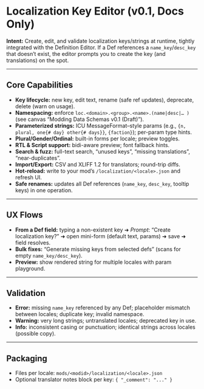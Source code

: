 # Localization Key Editor (v0.1, Docs Only)

**Intent:** Create, edit, and validate localization keys/strings at runtime, tightly integrated with the Definition Editor. If a Def references a `name_key`/`desc_key` that doesn’t exist, the editor prompts you to create the key (and translations) on the spot.

---
## Core Capabilities
- **Key lifecycle:** new key, edit text, rename (safe ref updates), deprecate, delete (warn on usage).
- **Namespacing:** enforce `loc.<domain>.<group>.<name>.(name|desc|… )` (see canvas “Modding Data Schemas v0.1 (Draft)”).
- **Parameterized strings:** ICU MessageFormat–style params (e.g., `{n, plural, one{# day} other{# days}}`, `{faction}`); per-param type hints.
- **Plural/Gender/Ordinal:** built-in forms per locale; preview toggles.
- **RTL & Script support:** bidi-aware preview; font fallback hints.
- **Search & fuzz:** full-text search, “unused keys”, “missing translations”, “near-duplicates”.
- **Import/Export:** CSV and XLIFF 1.2 for translators; round-trip diffs.
- **Hot-reload:** write to your mod’s `/localization/<locale>.json` and refresh UI.
- **Safe renames:** updates all Def references (`name_key`, `desc_key`, tooltip keys) in one operation.

---
## UX Flows
- **From a Def field:** typing a non-existent key ➜ *Prompt*: “Create localization key?” ➜ open mini-form (default text, params) ➜ save ➜ field resolves.
- **Bulk fixes:** “Generate missing keys from selected defs” (scans for empty `name_key/desc_key`).
- **Preview:** show rendered string for multiple locales with param playground.

---
## Validation
- **Error:** missing `name_key` referenced by any Def; placeholder mismatch between locales; duplicate key; invalid namespace.
- **Warning:** very long strings; untranslated locales; deprecated key in use.
- **Info:** inconsistent casing or punctuation; identical strings across locales (possible copy).

---
## Packaging
- Files per locale: `mods/<modid>/localization/<locale>.json`
- Optional translator notes block per key: `{ "_comment": "..." }`
